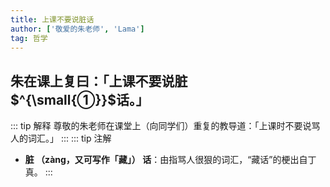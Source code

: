 ```yaml
---
title: 上课不要说脏话
author: ['敬爱的朱老师', 'Lama']
tag: 哲学
---
```

## 朱在课上复曰：「上课不要说脏$^{\small{①}}$话。」

::: tip 解释
尊敬的朱老师在课堂上（向同学们）重复的教导道：「上课时不要说骂人的词汇。」
:::
::: tip 注解
- **脏 （zàng，又可写作「藏」） 话**：由指骂人很狠的词汇，“藏话”的梗出自丁真。
:::

